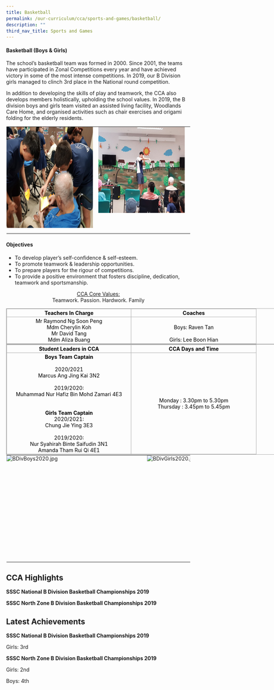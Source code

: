 ```yaml
---
title: Basketball
permalink: /our-curriculum/cca/sports-and-games/basketball/
description: ""
third_nav_title: Sports and Games
---
```

#### Basketball (Boys &amp; Girls)

The school’s basketball team was formed in 2000. Since 2001, the teams have participated in Zonal Competitions every year and have achieved victory in some of the most intense competitions. In 2019, our B Division girls managed to clinch 3rd place in the National round competition.

  

In addition to developing the skills of play and teamwork, the CCA also develops members holistically, upholding the school values. In 2019, the B division boys and girls team visited an assisted living facility, Woodlands Care Home, and organised activities such as chair exercises and origami folding for the elderly residents.

  

<table style="margin: auto; outline: 0px; padding: 0px; border-collapse: collapse; clear: both; border: 1px solid transparent; table-layout: fixed;" class="ive_eobj_center ives_tab_kosong"><tbody style="margin: 0px; outline: 0px; padding: 0px;"><tr style="margin: 0px; outline: 0px; padding: 0px;"><td style="margin: 0px; outline: 0px; padding: 0px 15px 15px 0px; vertical-align: top;"><img style="margin: auto; outline: none; padding: 0px; border: none; clear: both; display: block; width: 315px; height: 276px;" class="ive_eobj_center" alt="2019VIA@OldFolksHome.jpg" width="100%" src="/images/2019VIA@OldFolksHome.jpeg"></td><td style="margin: 0px; outline: 0px; padding: 0px 15px 15px 0px; vertical-align: top;"><img style="margin: auto; outline: none; padding: 0px; border: none; clear: both; display: block; width: 315px; height: 235px;" class="ive_eobj_center" alt="2019VIA@OldFolksHome4.jpg" width="100%" src="/images/2019VIA@OldFolksHome4.jpeg"></td></tr></tbody></table>

#### Objectives


*   To develop player’s self-confidence &amp; self-esteem.
*   To promote teamwork &amp; leadership opportunities.
*   To prepare players for the rigour of competitions.
*   To provide a positive environment that fosters discipline, dedication, teamwork and sportsmanship.


<p style="text-align:center;"><u>CCA Core Values:</u><br>Teamwork. Passion. Hardwork. Family</p>
  

<table style="margin: 0px; outline: 0px; padding: 0px; border-collapse: collapse; border: 1px solid rgb(170, 170, 170); width: 856px;" class="iveo_table ives_tab_simple3" cellpadding="0" cellspacing="0" border="0"><tbody style="margin: 0px; outline: 0px; padding: 0px;"><tr style="margin: 0px; outline: 0px; padding: 0px;"><td style="margin: 0px; outline: 0px; padding: 2px; text-align: center; border: 1px solid rgb(170, 170, 170); width: 251.6pt;"><font style="margin: 0px; outline: 0px; padding: 0px;" color="#000000"><b style="margin: 0px; outline: 0px; padding: 0px;">Teachers In Charge<br style="margin: 0px; outline: 0px; padding: 0px;"></b></font></td><td style="margin: 0px; outline: 0px; padding: 2px; text-align: center; border: 1px solid rgb(170, 170, 170); width: 252.4pt;"><font style="margin: 0px; outline: 0px; padding: 0px;" color="#000000"><strong style="margin: 0px; outline: 0px; padding: 0px;">Coaches</strong></font><br style="margin: 0px; outline: 0px; padding: 0px;"></td></tr><tr style="margin: 0px; outline: 0px; padding: 0px;"><td style="margin: 0px; outline: 0px; padding: 2px; text-align: center; border: 1px solid rgb(170, 170, 170); width: 251.6pt;"><font style="margin: 0px; outline: 0px; padding: 0px;" color="#000000">Mr Raymond Ng Soon Peng<br style="margin: 0px; outline: 0px; padding: 0px;">Mdm Cherylin Koh<br style="margin: 0px; outline: 0px; padding: 0px;">Mr David Tang<br style="margin: 0px; outline: 0px; padding: 0px;">Mdm Aliza Buang</font><br style="margin: 0px; outline: 0px; padding: 0px;"></td><td style="margin: 0px; outline: 0px; padding: 2px; text-align: center; border: 1px solid rgb(170, 170, 170); width: 252.4pt;"><br style="margin: 0px; outline: 0px; padding: 0px;"><font style="margin: 0px; outline: 0px; padding: 0px;" color="#000000">Boys: Raven Tan<br style="margin: 0px; outline: 0px; padding: 0px;"><br style="margin: 0px; outline: 0px; padding: 0px;">Girls: Lee Boon Hian</font><br style="margin: 0px; outline: 0px; padding: 0px;"></td></tr></tbody></table>

  

<table style="margin: 0px; outline: 0px; padding: 0px; border-collapse: collapse; border: 1px solid rgb(170, 170, 170); width: 856px;" class="iveo_table ives_tab_simple3" cellpadding="0" cellspacing="0" border="1"><tbody style="margin: 0px; outline: 0px; padding: 0px;"><tr style="margin: 0px; outline: 0px; padding: 0px;"><td style="margin: 0px; outline: 0px; padding: 2px; text-align: center; border: 1px solid rgb(170, 170, 170); width: 251.6pt;"><font style="margin: 0px; outline: 0px; padding: 0px;" color="#000000"><strong style="margin: 0px; outline: 0px; padding: 0px;">Student Leaders in CCA</strong></font><br style="margin: 0px; outline: 0px; padding: 0px;"></td><td style="margin: 0px; outline: 0px; padding: 2px; text-align: center; border: 1px solid rgb(170, 170, 170); width: 252.4pt;"><font style="margin: 0px; outline: 0px; padding: 0px;" color="#000000"><strong style="margin: 0px; outline: 0px; padding: 0px;">CCA Days and Time</strong></font><br style="margin: 0px; outline: 0px; padding: 0px;"></td></tr><tr style="margin: 0px; outline: 0px; padding: 0px;"><td style="margin: 0px; outline: 0px; padding: 2px; text-align: center; border: 1px solid rgb(170, 170, 170); width: 251.6pt;"><font style="margin: 0px; outline: 0px; padding: 0px;" color="#000000"><strong style="margin: 0px; outline: 0px; padding: 0px;">Boys Team Captain</strong></font><br style="margin: 0px; outline: 0px; padding: 0px;"><br style="margin: 0px; outline: 0px; padding: 0px;"><font style="margin: 0px; outline: 0px; padding: 0px;" color="#000000">2020/2021<br style="margin: 0px; outline: 0px; padding: 0px;">Marcus Ang Jing Kai 3N2<br style="margin: 0px; outline: 0px; padding: 0px;"><br style="margin: 0px; outline: 0px; padding: 0px;">2019/2020:<br style="margin: 0px; outline: 0px; padding: 0px;">Muhammad Nur Hafiz Bin Mohd Zamari 4E3<br style="margin: 0px; outline: 0px; padding: 0px;"><br style="margin: 0px; outline: 0px; padding: 0px;"><strong style="margin: 0px; outline: 0px; padding: 0px;"></strong><br style="margin: 0px; outline: 0px; padding: 0px;"><strong style="margin: 0px; outline: 0px; padding: 0px;">Girls Team Captain</strong><br style="margin: 0px; outline: 0px; padding: 0px;">2020/2021:<br style="margin: 0px; outline: 0px; padding: 0px;">Chung Jie Ying 3E3<br style="margin: 0px; outline: 0px; padding: 0px;"><br style="margin: 0px; outline: 0px; padding: 0px;">2019/2020:<br style="margin: 0px; outline: 0px; padding: 0px;">Nur Syahirah Binte Saifudin 3N1<br style="margin: 0px; outline: 0px; padding: 0px;">Amanda Tham Rui Qi 4E1</font><br style="margin: 0px; outline: 0px; padding: 0px;"></td><td style="margin: 0px; outline: 0px; padding: 2px; text-align: center; border: 1px solid rgb(170, 170, 170); width: 251.6pt;"><font style="margin: 0px; outline: 0px; padding: 0px;" color="#000000">Monday : 3.30pm to 5.30pm<br style="margin: 0px; outline: 0px; padding: 0px;">Thursday : 3.45pm to 5.45pm</font><br style="margin: 0px; outline: 0px; padding: 0px;"></td></tr></tbody></table>

  

<table style="margin: auto; outline: 0px; padding: 0px; border-collapse: collapse; clear: both; border: 1px solid transparent; table-layout: fixed;" class="ive_eobj_center ives_tab_kosong"><tbody style="margin: 0px; outline: 0px; padding: 0px;"><tr style="margin: 0px; outline: 0px; padding: 0px;"><td style="margin: 0px; outline: 0px; padding: 0px 15px 15px 0px; vertical-align: top;"><img style="margin: auto; outline: none; padding: 0px; border: none; clear: both; display: block; width: 369px; height: 276px;" class="ive_eobj_center" alt="BDivBoys2020.jpg" width="100%" src="https://woodgrovesec.moe.edu.sg/qql/slot/u609/2020/CCA/Sports%20and%20Games/Basketball/BDivBoys2020.jpg"></td><td style="margin: 0px; outline: 0px; padding: 0px 15px 15px 0px; vertical-align: top;"><img style="margin: auto; outline: none; padding: 0px; border: none; clear: both; display: block; width: 369px; height: 276px;" class="ive_eobj_center" alt="BDivGirls2020.jpg" width="100%" src="https://woodgrovesec.moe.edu.sg/qql/slot/u609/2020/CCA/Sports%20and%20Games/Basketball/BDivGirls2020.jpg"></td></tr></tbody></table>

CCA Highlights
--------------

**SSSC National B Division Basketball Championships 2019**

  

**SSSC North Zone B Division Basketball Championships 2019**

Latest Achievements
-------------------

**SSSC National B Division Basketball Championships 2019**

Girls: 3rd

  

**SSSC North Zone B Division Basketball Championships 2019**

Girls: 2nd

Boys: 4th
